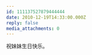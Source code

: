```yaml
---
id: 111137527879444444
date: 2010-12-19T14:33:00.000Z
reply: false
media_attachments: 0
---
```


祝妹妹生日快乐。 ​​​​

